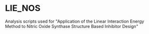 # LIE_NOS
Analysis scripts used for "Application of the Linear Interaction Energy Method to Nitric Oxide Synthase Structure Based Inhibitor Design"
